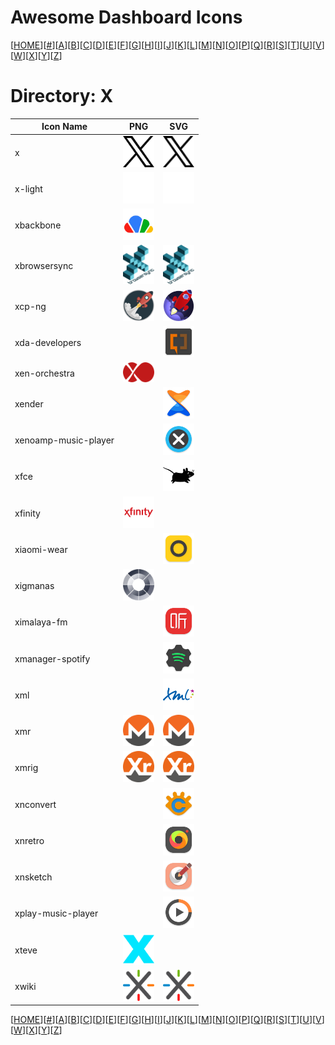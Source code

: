 # Awesome Dashboard Icons

[[HOME](..)][[#](directory.md)][[A](directory-a.md)][[B](directory-b.md)][[C](directory-c.md)][[D](directory-d.md)][[E](directory-e.md)][[F](directory-f.md)][[G](directory-g.md)][[H](directory-h.md)][[I](directory-i.md)][[J](directory-j.md)][[K](directory-k.md)][[L](directory-l.md)][[M](directory-m.md)][[N](directory-n.md)][[O](directory-o.md)][[P](directory-p.md)][[Q](directory-q.md)][[R](directory-r.md)][[S](directory-s.md)][[T](directory-t.md)][[U](directory-u.md)][[V](directory-v.md)][[W](directory-w.md)][[X](directory-x.md)][[Y](directory-y.md)][[Z](directory-z.md)]

# Directory: X

| Icon Name | PNG | SVG |
|-----------|-----|-----|
| x | <img src="../icons/x.png" alt="x" width="50"> |  <img src="../icons/x.svg" alt="x" width="50"> |
| x-light | <img src="../icons/x-light.png" alt="x-light" width="50"> |  <img src="../icons/x-light.svg" alt="x-light" width="50"> |
| xbackbone | <img src="../icons/xbackbone.png" alt="xbackbone" width="50"> |   |
| xbrowsersync | <img src="../icons/xbrowsersync.png" alt="xbrowsersync" width="50"> |  <img src="../icons/xbrowsersync.svg" alt="xbrowsersync" width="50"> |
| xcp-ng | <img src="../icons/xcp-ng.png" alt="xcp-ng" width="50"> |  <img src="../icons/xcp-ng.svg" alt="xcp-ng" width="50"> |
| xda-developers |  |  <img src="../icons/xda-developers.svg" alt="xda-developers" width="50"> |
| xen-orchestra | <img src="../icons/xen-orchestra.png" alt="xen-orchestra" width="50"> |   |
| xender |  |  <img src="../icons/xender.svg" alt="xender" width="50"> |
| xenoamp-music-player |  |  <img src="../icons/xenoamp-music-player.svg" alt="xenoamp-music-player" width="50"> |
| xfce |  |  <img src="../icons/xfce.svg" alt="xfce" width="50"> |
| xfinity | <img src="../icons/xfinity.png" alt="xfinity" width="50"> |   |
| xiaomi-wear |  |  <img src="../icons/xiaomi-wear.svg" alt="xiaomi-wear" width="50"> |
| xigmanas | <img src="../icons/xigmanas.png" alt="xigmanas" width="50"> |   |
| ximalaya-fm |  |  <img src="../icons/ximalaya-fm.svg" alt="ximalaya-fm" width="50"> |
| xmanager-spotify |  |  <img src="../icons/xmanager-spotify.svg" alt="xmanager-spotify" width="50"> |
| xml |  |  <img src="../icons/xml.svg" alt="xml" width="50"> |
| xmr | <img src="../icons/xmr.png" alt="xmr" width="50"> |  <img src="../icons/xmr.svg" alt="xmr" width="50"> |
| xmrig | <img src="../icons/xmrig.png" alt="xmrig" width="50"> |  <img src="../icons/xmrig.svg" alt="xmrig" width="50"> |
| xnconvert |  |  <img src="../icons/xnconvert.svg" alt="xnconvert" width="50"> |
| xnretro |  |  <img src="../icons/xnretro.svg" alt="xnretro" width="50"> |
| xnsketch |  |  <img src="../icons/xnsketch.svg" alt="xnsketch" width="50"> |
| xplay-music-player |  |  <img src="../icons/xplay-music-player.svg" alt="xplay-music-player" width="50"> |
| xteve | <img src="../icons/xteve.png" alt="xteve" width="50"> |   |
| xwiki | <img src="../icons/xwiki.png" alt="xwiki" width="50"> |  <img src="../icons/xwiki.svg" alt="xwiki" width="50"> |


[[HOME](..)][[#](directory.md)][[A](directory-a.md)][[B](directory-b.md)][[C](directory-c.md)][[D](directory-d.md)][[E](directory-e.md)][[F](directory-f.md)][[G](directory-g.md)][[H](directory-h.md)][[I](directory-i.md)][[J](directory-j.md)][[K](directory-k.md)][[L](directory-l.md)][[M](directory-m.md)][[N](directory-n.md)][[O](directory-o.md)][[P](directory-p.md)][[Q](directory-q.md)][[R](directory-r.md)][[S](directory-s.md)][[T](directory-t.md)][[U](directory-u.md)][[V](directory-v.md)][[W](directory-w.md)][[X](directory-x.md)][[Y](directory-y.md)][[Z](directory-z.md)]


